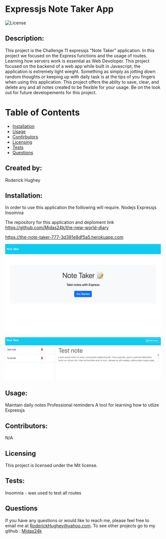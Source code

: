 # Expressjs Note Taker App
 
  ![License](https://img.shields.io/badge/License-Mit-yellow.svg)

  ## Description:
  This project is the Challenge 11 expressjs "Note Taker" application. In this project we focused on the Express functions and the usage of routes. Learning how servers work is essential as Web Devoloper. This project focused on the backend of a web app while built in Javascript, the application is extremely light wieght. Something as simply as jotting down random thoughts or keeping up with daily task is at the tips of you fingers when using this application. This project offers the ablity to save, clear, and delete any and all notes created to be flexible for your usage. Be on the look out for future developements for this project.

  # Table of Contents

  * [Installation](#installation)
  * [Usage](#usage)
  * [Contirbutors](#contirbutors)
  * [Licensing](#Licensing)
  * [Tests](#tests)
  * [Questions](#questions)
  
  ## Created by:
  Roderick Hughey
   
  ## Installation:
  In order to use this application the foillowing will require.
  Nodejs
  Expressjs
  Insomnia

  The repository for this application and deploment link 
  https://github.com/Midas24k/the-new-world-diary

  https://the-note-taker-777-3d391e8df5a5.herokuapp.com

  ![Alt text](<Screen Shot 2024-01-31 at 18.25.35 PM.png>)

  ![Alt text](<Screen Shot 2024-01-31 at 18.27.21 PM.png>)


  ## Usage:
  Maintain daily notes 
  Professional reminders
  A tool for learning how to utlize Expressjs


  ## Contributors:
  N/A

  ## Licensing
    
  This project is licensed under the Mit license.

  ## Tests:
  Insomnia - was used to test all routes 

  ## Questions

  If you have any questions or would like to reach me, please feel free to email me at [RoderickHughey@yahoo.com](mailto:RoderickHughey@yahoo.com).
  To see other projects go to my github : [Midas24k](https://github.com/Midas24k)

  
  
